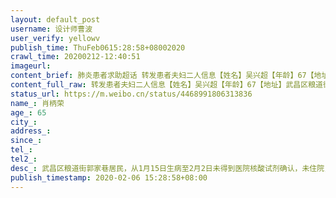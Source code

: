 ```yaml
---
layout: default_post
username: 设计师曹波
user_verify: yellowv
publish_time: ThuFeb0615:28:58+08002020
crawl_time: 20200212-12:40:51
imageurl: 
content_brief: 肺炎患者求助超话 转发患者夫妇二人信息【姓名】吴兴超【年龄】67【地址】武昌区粮道街郭家巷【病情描述】武昌区粮道街郭家巷居民，从1月15日生病至2月2日未得到医院核酸试剂确认，未住院，目前已经呼吸、行动困难。有高血压，糖尿病病史，目前一直吃药，1月15日出现感冒症状，在家吃药后缓 ...全文
content_full_raw: 转发患者夫妇二人信息【姓名】吴兴超【年龄】67【地址】武昌区粮道街郭家巷【病情描述】武昌区粮道街郭家巷居民，从1月15日生病至2月2日未得到医院核酸试剂确认，未住院，目前已经呼吸、行动困难。有高血压，糖尿病病史，目前一直吃药，1月15日出现感冒症状，在家吃药后缓解，1月24日开始发烧，咳嗽，在家吃药反复发烧37-38.5°左右，28日症状加重咳嗽肺部有痛感，CT检查肺部有片状磨玻璃影，提示双肺感染。医生口头确诊新型病毒肺炎，回家吃药隔离。持续发烧至2月2日症状加重，呼吸困难，喘气。（附件为1月24日医院检查结果）【联系人和电话】吴隆旋●●●庞欢●●●【姓名】肖柄荣【年龄】65【地址】武昌区粮道街郭家巷【病情描述】武昌区粮道街郭家巷居民，从1月15日生病至2月2日未得到医院核酸试剂确认，未住院，目前已经呼吸、行动困难。在家照顾老伴，29日晚开始发烧，症状急，并持续腹泻发烧，2月1日晚高烧到39°多。去年12月曾做过心脏支架。【联系人和电话】吴隆旋●●●庞欢●●●
status_url: https://m.weibo.cn/status/4468991806313836
name_: 肖柄荣
age_: 65
city_: 
address_: 
since_: 
tel_: 
tel2_: 
desc_: 武昌区粮道街郭家巷居民，从1月15日生病至2月2日未得到医院核酸试剂确认，未住院，目前已经呼吸、行动困难。在家照顾老伴，29日晚开始发烧，症状急，并持续腹泻发烧，2月1日晚高烧到39°多。去年12月曾做过心脏支架。
publish_timestamp: 2020-02-06 15:28:58+08:00
---
```

